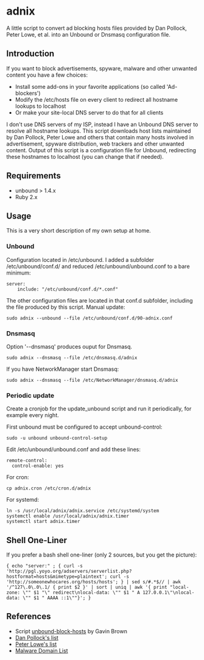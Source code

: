 # adnix

A little script to convert ad blocking hosts files provided by Dan Pollock,
Peter Lowe, et al. into an Unbound or Dnsmasq configuration file.


## Introduction

If you want to block advertisements, spyware, malware and other unwanted
content you have a few choices:

* Install some add-ons in your favorite applications (so called 'Ad-blockers')
* Modify the /etc/hosts file on every client to redirect all hostname lookups
  to localhost
* Or make your site-local DNS server to do that for all clients

I don't use DNS servers of my ISP, instead I have an Unbound DNS server to
resolve all hostname lookups. This script downloads host lists maintained by
Dan Pollock, Peter Lowe and others that contain many hosts involved in
advertisement, spyware distribution, web trackers and other unwanted content.
Output of this script is a configuration file for Unbound, redirecting these
hostnames to localhost (you can change that if needed).


## Requirements

* unbound > 1.4.x
* Ruby 2.x


## Usage

This is a very short description of my own setup at home.

### Unbound

Configuration located in /etc/unbound. I added a subfolder /etc/unbound/conf.d/
and reduced /etc/unbound/unbound.conf to a bare minimum:

    server:
        include: "/etc/unbound/conf.d/*.conf"

The other configuration files are located in that conf.d subfolder, including
the file produced by this script. Manual update:

    sudo adnix --unbound --file /etc/unbound/conf.d/90-adnix.conf

### Dnsmasq

Option '--dnsmasq' produces ouput for Dnsmasq. 

    sudo adnix --dnsmasq --file /etc/dnsmasq.d/adnix

If you have NetworkManager start Dnsmasq:

    sudo adnix --dnsmasq --file /etc/NetworkManager/dnsmasq.d/adnix


### Periodic update

Create a cronjob for the update_unbound script and run it periodically, for example every night.

First unbound must be configured to accept unbound-control:

    sudo -u unbound unbound-control-setup

Edit /etc/unbound/unbound.conf and add these lines:

    remote-control:
      control-enable: yes

For cron:

    cp adnix.cron /etc/cron.d/adnix

For systemd:

    ln -s /usr/local/adnix/adnix.service /etc/systemd/system
    systemctl enable /usr/local/adnix/adnix.timer
    systemctl start adnix.timer

## Shell One-Liner

If you prefer a bash shell one-liner (only 2 sources, but you get the picture):

    { echo "server:" ; { curl -s 'http://pgl.yoyo.org/adservers/serverlist.php?hostformat=hosts&mimetype=plaintext'; curl -s 'http://someonewhocares.org/hosts/hosts'; } | sed s/#.*$// | awk '/^127\.0\.0\.1/ { print $2 }' | sort | uniq | awk '{ print "local-zone: \"" $1 "\" redirect\nlocal-data: \"" $1 " A 127.0.0.1\"\nlocal-data: \"" $1 " AAAA ::1\""}'; }


## References

* Script [unbound-block-hosts](https://github.com/jodrell/unbound-block-hosts) by Gavin Brown
* [Dan Pollock's list](http://someonewhocares.org/hosts/)
* [Peter Lowe's list](http://pgl.yoyo.org/adservers/)
* [Malware Domain List](http://www.malwaredomainlist.com/hostslist/hosts.txt)
